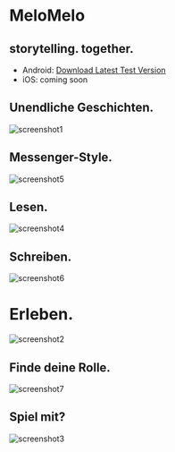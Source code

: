 # MeloMelo
## storytelling. together.

* Android: [Download Latest Test Version](http://huy-le.de/melomelo/latest.apk)
* iOS: coming soon


## Unendliche Geschichten.

![screenshot1](https://github.com/dreiklangdev/MeloMelo-Page/raw/master/img/screen1_framed.png "Screenshot1")

## Messenger-Style.

![screenshot5](https://github.com/dreiklangdev/MeloMelo-Page/raw/master/img/screen6_framed.png "Screenshot5")

## Lesen.

![screenshot4](https://github.com/dreiklangdev/MeloMelo-Page/raw/master/img/screen5_framed.png "Screenshot4")

## Schreiben.

![screenshot6](https://github.com/dreiklangdev/MeloMelo-Page/raw/master/img/screen7_framed.png "Screenshot6")

# Erleben.

![screenshot2](https://github.com/dreiklangdev/MeloMelo-Page/raw/master/img/screen2_framed.png "Screenshot2")

## Finde deine Rolle.

![screenshot7](https://github.com/dreiklangdev/MeloMelo-Page/raw/master/img/screen8_framed.png "Screenshot7")

## Spiel mit?

![screenshot3](https://github.com/dreiklangdev/MeloMelo-Page/raw/master/img/screen4_framed.png "Screenshot3")
